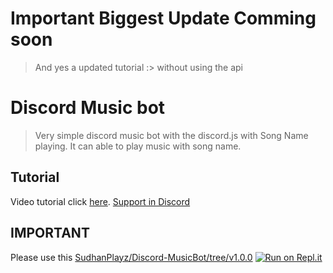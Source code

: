 # Important Biggest Update Comming soon
> And yes a updated tutorial :> without using the api

# Discord Music bot
> Very simple discord music bot with the discord.js with Song Name playing. It can able to play music with song name.

## Tutorial

Video tutorial click [here](https://youtu.be/wWVXN4mIgz8). [Support in Discord](https://sudhanplayz.live/discord)
 ## IMPORTANT
Please use this [SudhanPlayz/Discord-MusicBot/tree/v1.0.0](https://github.com/SudhanPlayz/Discord-MusicBot/tree/v1.0.0)
[![Run on Repl.it](https://repl.it/badge/github/SudhanPlayz/Discord-MusicBot)](https://repl.it/github/SudhanPlayz/Discord-MusicBot)